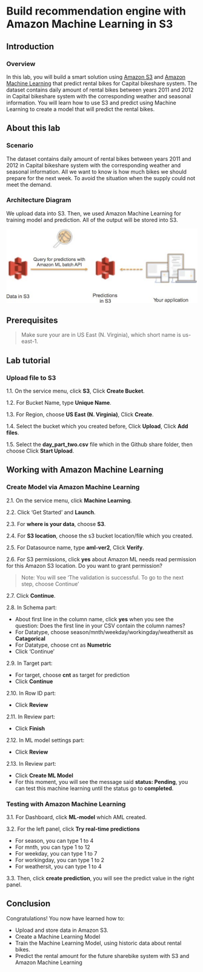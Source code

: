 Build recommendation engine with Amazon Machine Learning in S3
================================================================

## Introduction
### Overview
In this lab, you will build a smart solution using [Amazon S3](https://aws.amazon.com/s3/) and [Amazon Machine Learning](https://aws.amazon.com/machine-learning/) that predict rental bikes for Capital bikeshare system.
The dataset contains daily amount of rental bikes between years 2011 and 2012 in Capital bikeshare system with the corresponding weather and seasonal information.
You will learn how to use S3 and predict using Machine Learning to create a model that will predict the rental bikes.

## About this lab
### Scenario

The dataset contains daily amount of rental bikes between years 2011 and 2012 in Capital bikeshare system with the corresponding weather and seasonal information.
All we want to know is how much bikes we should prepare for the next week. To avoid the situation when the supply could not meet the demand.

### Architecture Diagram
We upload data into S3. Then, we used Amazon Machine Learning for training model and prediction. All of the output will be stored into S3.

![1.jpg](/images/1.jpg)


## Prerequisites

>Make sure your are in US East (N. Virginia), which short name is us-east-1.


## Lab tutorial
### Upload file to S3

1.1. 	On the service menu, click **S3**, Click **Create Bucket**.

1.2. 	For Bucket Name, type **Unique Name**.

1.3. 	For Region, choose **US East (N. Virginia)**, Click **Create**.

1.4. 	Select the bucket which you created before, Click **Upload**, Click **Add files**.

1.5. 	Select the **day_part_two.csv** file which in the Github share folder, then choose Click **Start Upload**.


## Working with Amazon Machine Learning

### Create Model via Amazon Machine Learning

2.1. 	On the service menu, click **Machine Learning**.

2.2. 	Click ‘Get Started’ and **Launch**.

2.3. 	For **where is your data**, choose **S3**.

2.4. 	For **S3 location**, choose the s3 bucket location/file which you created.

2.5. 	For Datasource name, type **aml‐ver2**, Click **Verify**.

2.6. 	For S3 permissions, click **yes** about Amazon ML needs read permission for this Amazon S3 location. Do you want to grant permission?

> Note: You will see ‘The validation is successful. To go to the next step, choose Continue’

2.7. 	Click **Continue**.

2.8. 	In Schema part:

* About first line in the column name, click **yes** when you see the question: Does the first line in your CSV contain the column names?
* For	Datatype,	choose	season/mnth/weekday/workingday/weathersit	as **Catagorical**
* For Datatype, choose cnt as **Numetric**
* Click ‘Continue’

2.9. 	In Target part:

* For target, choose **cnt** as target for prediction
* Click **Continue**

2.10. In Row ID part:

* Click **Review**

2.11. In Review part:

* Click **Finish**

2.12. In ML model settings part:

* Click **Review**

2.13. In Review part:

* Click **Create ML Model**
* For this moment, you will see the message said **status: Pending**, you can test this machine learning until the status go to **completed**.

### Testing with Amazon Machine Learning

3.1. For Dashboard, click **ML‐model** which AML created. 

3.2. For the left panel, click **Try real-time predictions**

* For season, you can type 1 to 4
* For mnth, you can type 1 to 12
* For weekday, you can type 1 to 7
* For workingday, you can type 1 to 2
* For weathersit, you can type 1 to 4

3.3. Then, click **create prediction**, you will see the predict value in the right panel. 	


## Conclusion
Congratulations! You now have learned how to:
* Upload and store data in Amazon S3.
* Create a Machine Learning Model
* Train the Machine Learning Model, using historic data about rental bikes.
* Predict the rental amount for the future sharebike system with S3 and Amazon Machine Learning
